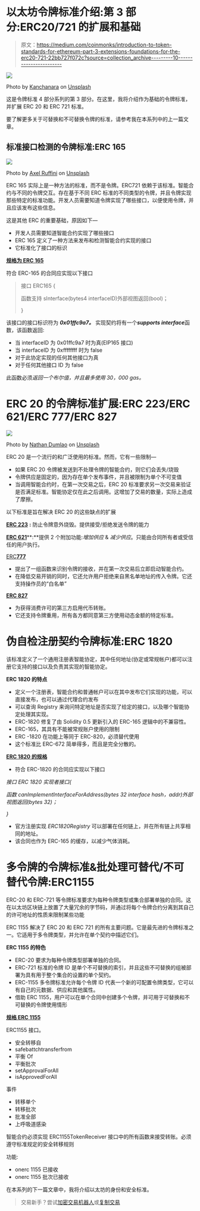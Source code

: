 # 以太坊令牌标准介绍:第 3 部分:ERC20/721 的扩展和基础

> 原文：<https://medium.com/coinmonks/introduction-to-token-standards-for-ethereum-part-3-extensions-foundations-for-the-erc20-721-22bb727f072c?source=collection_archive---------10----------------------->

![](img/36d40d7b439957238b1d12f63dff5b6d.png)

Photo by [Kanchanara](https://unsplash.com/@kanchanara?utm_source=medium&utm_medium=referral) on [Unsplash](https://unsplash.com?utm_source=medium&utm_medium=referral)

这是令牌标准 4 部分系列的第 3 部分。在这里，我将介绍作为基础的令牌标准，并扩展 ERC 20 和 ERC 721 标准。

要了解更多关于可替换和不可替换令牌的标准，请参考我在本系列中的上一篇文章。

## **标准接口检测的令牌标准:ERC 165**

![](img/46cb1237900c0fd8156d79779b82bf31.png)

Photo by [Axel Ruffini](https://unsplash.com/es/@4xel?utm_source=medium&utm_medium=referral) on [Unsplash](https://unsplash.com?utm_source=medium&utm_medium=referral)

ERC 165 实际上是一种方法的标准，而不是令牌。ERC721 依赖于该标准。智能合约与不同的令牌交互。存在基于不同 ERC 标准的不同类型的令牌，并且令牌实现那些特定的标准功能。开发人员需要知道令牌实现了哪些接口，以便使用令牌，并且应该发布这些信息。

这是其他 ERC 的重要基础，原因如下—

*   开发人员需要知道智能合约实现了哪些接口
*   ERC 165 定义了一种方法来发布和检测智能合约实现的接口
*   它标准化了接口的标识

[**规格为 ERC 165**](https://eips.ethereum.org/EIPS/eip-165)

符合 ERC-165 的合同应实现以下接口

> 接口 ERC165 {
> 
> 函数支持 sInterface(bytes4 interfaceID)外部视图返回(bool)；
> 
> }

该接口的接口标识符为 ***0x01ffc9a7。*** 实现契约将有一个***supports interface***函数，该函数返回:

*   当 interfaceID 为 0x01ffc9a7 时为真(EIP165 接口)
*   当 interfaceID 为 0xffffffff 时为 false
*   对于此协定实现的任何其他接口为真
*   对于任何其他接口 ID 为 false

此函数必须*返回一个布尔值，并且最多使用 30，000 gas。*

# **ERC 20 的令牌标准扩展:ERC 223/ERC 621/ERC 777/ERC 827**

![](img/b7da5960f153d09401d265896d20515c.png)

Photo by [Nathan Dumlao](https://unsplash.com/@nate_dumlao?utm_source=medium&utm_medium=referral) on [Unsplash](https://unsplash.com?utm_source=medium&utm_medium=referral)

ERC 20 是一个流行的和广泛使用的标准。然而，它有一些限制—

*   如果 ERC 20 令牌被发送到不处理令牌的智能合约，则它们会丢失/烧毁
*   令牌供应是固定的，因为存在单个发布事件，并且被限制为单个不可变值
*   当调用智能合约时，在第一次交易之后，ERC 20 标准要求另一次交易来验证是否满足标准。智能协定仅在此之后调用。这增加了交易的数量，实际上造成了摩擦。

以下标准是旨在解决 ERC 20 的这些缺点的扩展

[**ERC 223**](https://github.com/Dexaran/ERC223-token-standard) **:** 防止令牌意外烧毁。提供接受/拒绝发送令牌的能力

[**ERC 621**](https://docs.ethhub.io/built-on-ethereum/erc-token-standards/erc621/)**:**提供 2 个附加功能:*增加供应* & *减少供应*。只能由合同所有者或受信任的用户执行。

[ERC**777**](https://eips.ethereum.org/EIPS/eip-777)

*   提出了一组函数来识别令牌的接收，并在第一次交易后立即启动智能合约。
*   在降低交易开销的同时，它还允许用户拒绝来自黑名单地址的传入令牌。它还支持操作员的“白名单”

[**ERC 827**](https://github.com/ethereum/eips/issues/827)

*   为获得消费许可的第三方启用代币转账。
*   它还支持令牌重用，所有各方都同意第三方使用动态金额的特定标准。

# **伪自检注册契约令牌标准:ERC 1820**

该标准定义了一个通用注册表智能协定，其中任何地址(协定或常规帐户)都可以注册它支持的接口以及负责其实现的智能协定。

**ERC 1820 的特点**

*   定义一个注册表，智能合约和普通帐户可以在其中发布它们实现的功能，可以直接发布，也可以通过代理合约发布
*   可以查询 Registry 来询问特定地址是否实现了给定的接口，以及哪个智能协定处理其实现。
*   ERC-1820 修复了由 Solidity 0.5 更新引入的 ERC-165 逻辑中的不兼容性。
*   ERC-165，其具有不能被常规账户使用的限制
*   ERC -1820 在功能上等同于 ERC-820，必须替代使用
*   这个标准比 ERC-672 简单得多，而且是完全分散的。

[**ERC 1820 的规格**](https://eips.ethereum.org/EIPS/eip-1820)

*   符合 ERC-1820 的合同应实现以下接口

*接口 ERC 1820 实现者接口{*

*函数 canImplementInterfaceForAddress(bytes 32 interface hash，addr)外部视图返回(bytes 32)；*

*}*

*   官方注册实现 *ERC1820Registry* 可以部署在任何链上，并在所有链上共享相同的地址。
*   该合同也作为 ERC-165 的缓存，以减少气体消耗。

# **多令牌的令牌标准&批处理可替代/不可替代令牌:ERC1155**

ERC-20 和 ERC-721 等令牌标准要求为每种令牌类型或集合部署单独的合同。这在以太坊区块链上放置了大量冗余的字节码，并通过将每个令牌合约分离到其自己的许可地址的性质来限制某些功能

ERC 1155 解决了 ERC 20 和 ERC 721 的所有主要问题。它是最先进的令牌标准之一。它适用于多令牌类型，并允许在单个契约中描述它们。

**ERC 1155 的特色**

*   ERC-20 要求为每种令牌类型部署单独的合同。
*   ERC-721 标准的令牌 ID 是单个不可替换的索引，并且这些不可替换的组被部署为具有用于整个集合的设置的单个契约。
*   ERC-1155 多令牌标准允许每个令牌 ID 代表一个新的可配置令牌类型，它可以有自己的元数据、供应和其他属性。
*   借助 ERC 1155，用户可以在单个合同中创建多个令牌，并可用于可替换和不可替换的令牌使用情形

[**规格 ERC 1155**](https://eips.ethereum.org/EIPS/eip-1155)

ERC1155 接口。

*   安全转移自
*   safebattchtransferfrom
*   平衡 Of
*   平衡批次
*   setApprovalForAll
*   isApprovedForAll

事件

*   转移单个
*   转移批次
*   批准全部
*   上呼吸道感染

智能合约必须实现 ERC1155TokenReceiver 接口中的所有函数来接受转账。必须遵守标准规定的安全转移规则

功能:

*   onerc 1155 已接收
*   onerc 1155 批次已接收

在本系列的下一篇文章中，我将介绍以太坊的身份和安全标准。

> 交易新手？尝试[加密交易机器人](/coinmonks/crypto-trading-bot-c2ffce8acb2a)或[复制交易](/coinmonks/top-10-crypto-copy-trading-platforms-for-beginners-d0c37c7d698c)